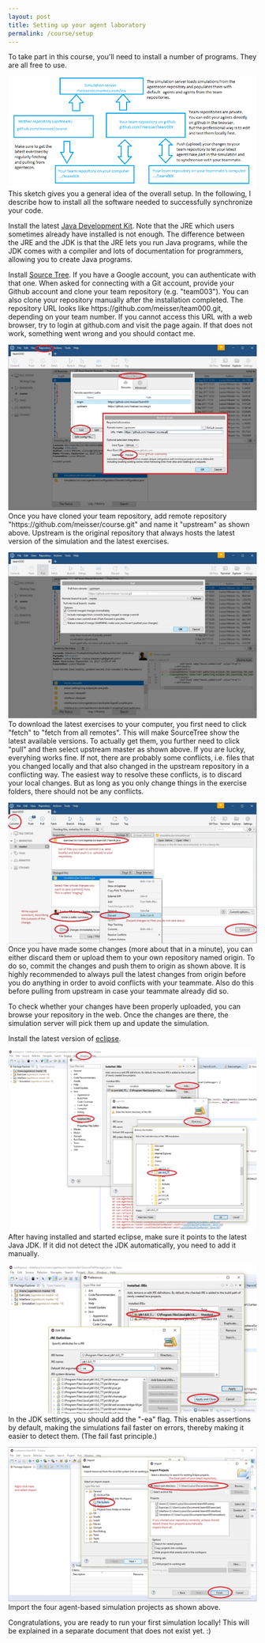 ```yaml
---
layout: post
title: Setting up your agent laboratory
permalink: /course/setup
---
```


<p>To take part in this course, you'll need to install a number of programs. They are all free to use.</p>

<p><a href="/course/overview.png"><img src="/course/overview.png" alt="" class="image full"></a>This sketch gives you a general idea of the overall setup. In the following, I describe how to install all the software needed to successfully synchronize your code.</p>

<p>Install the latest <a href="http://www.oracle.com/technetwork/java/javase/downloads/jdk8-downloads-2133151.html">Java Development Kit</a>. Note that the JRE which users sometimes already have installed is not enough. The difference between the JRE and the JDK is that the JRE lets you run Java programs, while the JDK comes with a compiler and lots of documentation for programmers, allowing you to create Java programs.</a>

<p>Install <a href="sourcetreeapp.com">Source Tree</a>. If you have a Google account, you can authenticate with that one. When asked for connecting with a Git account, provide your Github account and clone your team repository (e.g. "team003"). You can also clone your repository manually after the installation completed. The repository URL looks like https://github.com/meisser/team000.git, depending on your team number. If you cannot access this URL with a web browser, try to login at github.com and visit the page again. If that does not work, something went wrong and you should contact me.</p>

<p><a href="/course/sourcetree-setup-upstream.jpg"><img src="/course/sourcetree-setup-upstream.jpg" alt="" class="image full"></a>Once you have cloned your team repository, add remote repository "https://github.com/meisser/course.git" and name it "upstream" as shown above. Upstream is the original repository that always hosts the latest version of the simulation and the latest exercises.</p>

<p><a href="/course/sourcetree-setup-upstream-pull.jpg"><img src="/course/sourcetree-setup-upstream-pull.jpg" alt="" class="image full"></a>To download the latest exercises to your computer, you first need to click "fetch" to "fetch from all remotes". This will make SourceTree show the latest available versions. To actually get them, you further need to click "pull" and then select upstream master as shown above. If you are lucky, everyhing works fine. If not, there are probably some conflicts, i.e. files that you changed locally and that also changed in the upstream repository in a conflicting way. The easiest way to resolve these conflicts, is to discard your local changes. But as long as you only change things in the exercise folders, there should not be any conflicts.</p>

<p><a href="/course/sourcetree-commit.jpg"><img src="/course/sourcetree-commit.jpg" alt="" class="image full"></a>Once you have made some changes (more about that in a minute), you can either discard them or upload them to your own repository named origin. To do so, commit the changes and push them to origin as shown above. It is highly recommended to always pull the latest changes from origin before you do anything in order to avoid conflicts with your teammate. Also do this before pulling from upstream in case your teammate already did so.</p>

<p>To check whether your changes have been properly uploaded, you can browse your repository in the web. Once the changes are there, the simulation server will pick them up and update the simulation.</p>

<p>Install the latest version of <a href="http://www.eclipse.org/downloads/">eclipse</a>.</p>

<p><a href="/course/eclipse-setup-jdk-1.jpg"><img src="/course/eclipse-setup-jdk-1.jpg" alt="" class="image full"></a>After having installed and started eclipse, make sure it points to the latest Java JDK. If it did not detect the JDK automatically, you need to add it manually.</p>

<p><a href="/course/eclipse-setup-jdk-2.jpg"><img src="/course/eclipse-setup-jdk-2.jpg" alt="" class="image full"></a>In the JDK settings, you should add the "-ea" flag. This enables assertions by default, making the simulations fail faster on errors, thereby making it easier to detect them. (The fail fast principle.)</p>

<p><a href="/course/eclipse-setup-import.jpg"><img src="/course/eclipse-setup-import.jpg" alt="" class="image full"></a>Import the four agent-based simulation projects as shown above.</p>

<p>Congratulations, you are ready to run your first simulation locally! This will be explained in a separate document that does not exist yet. :)</p>


